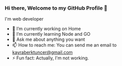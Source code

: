 ### Hi there, Welcome to my GitHub Profile 👋

I'm web developer

- 🔭 I’m currently working on Home
- 🌱 I’m currently learning Node and GO
- 💬 Ask me about anything you want
- 📫 How to reach me: You can send me an email to [kayraberktuncer@gmail.com](mailto://kayraberktuncer@gmail.com)
- ⚡ Fun fact: Actually, I'm not working.
